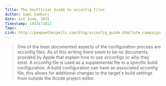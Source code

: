 ```yaml
---
Title: The Unofficial Guide to xcconfig files
Author: Sami Samhuri
Date: 1st June, 2015
Timestamp: 1433171811
Tags: 
Link: http://pewpewthespells.com/blog/xcconfig_guide.html?utm_campaign=iOS%2BDev%2BWeekly&utm_source=iOS_Dev_Weekly_Issue_200
---
```


> One of the least documented aspects of the configuration process are xcconfig files. As of this writing there seem to be no documents provided by Apple that explain how to use xcconfigs or why they exist. A xcconfig file is used as a supplemental file to a specific build configuration. A build configuration can have an associated xcconfig file, this allows for additional changes to the target's build settings from outside the Xcode project editor.
